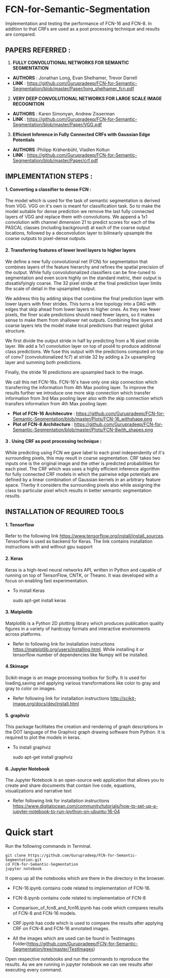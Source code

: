 # FCN-for-Semantic-Segmentation

Implementation and testing the performance of FCN-16 and FCN-8. In addition to that CRFs are used as a post processing technique and results are compared.

## PAPERS REFERRED :
1. **FULLY CONVOLUTIONAL NETWORKS FOR SEMANTIC SEGMENTATION**
* **AUTHORS** : Jonathan Long, Evan Shelhamer, Trevor Darrell
* **LINK** : https://github.com/Gurupradeep/FCN-for-Semantic-Segmentation/blob/master/Paper/long_shelhamer_fcn.pdf

2. **VERY DEEP CONVOLUTIONAL NETWORKS FOR LARGE SCALE IMAGE RECOGNITION**
* **AUTHORS** : Karen Simonyan, Andrew Zisserman
* **LINK** : https://github.com/Gurupradeep/FCN-for-Semantic-Segmentation/blob/master/Paper/VGG.pdf

3. **Efficient Inference in Fully Connected CRFs with Gaussian Edge Potentials**
* **AUTHORS** :Philipp Krähenbühl, Vladlen Koltun
* **LINK** : https://github.com/Gurupradeep/FCN-for-Semantic-Segmentation/blob/master/Paper/crf.pdf

## IMPLEMENTATION STEPS :
#### 1. Converting a classifier to dense FCN :
The model which is used for the task of semantic segmentation is derived from VGG. VGG on it's own is meant for classification task. So to make the model suitable for dense prediction we remove the last fully connected layers of VGG and replace them with convolutions. We append a 1x1 convolution with channel dimension 21  to predict scores for each of the PASCAL classes (including background) at each of the coarse output locations, followed by a deconvolution layer to bilinearly upsample the coarse outputs to pixel-dense outputs.

#### 2. Transferring features of lower level layers to higher layers
We define a new fully convolutional net (FCN) for segmentation that combines layers of the feature hierarchy and refines the spatial precision of the output. While fully convolutionalized classifiers can be fine-tuned to segmentation and even score highly on the standard metric, their output is dissatisfyingly coarse. The 32 pixel stride at the final prediction layer limits the scale of detail in the upsampled output.

We address this by adding skips that combine the final prediction layer with lower layers with finer strides. This turns a line topology into a DAG with edges that skip ahead from lower layers to higher ones. As they see fewer pixels, the finer scale predictions should need fewer layers, so it makes sense to make them from shallower net outputs. Combining fine layers and coarse layers lets the model make local predictions that respect global structure.

We first divide the output stride in half by predicting from a 16 pixel stride layer. We add a 1x1 convolution layer on top of pool4 to produce additional class predictions. We fuse this output with the predictions computed on top of conv7 (convolutionalized fc7) at stride 32 by adding a 2x upsampling layer and summing both predictions.

Finally, the stride 16 predictions are upsampled back to the image.

We call this net FCN-16s.
FCN-16's have only one skip connection which transferring the information from 4th Max pooling layer. To improve the results further we introduce one more skip connection which transfer information from 3rd Max pooling layer also with the skip connection which transfers information from 4th Max pooling layer.

* **Plot of FCN-16 Architecutre** : https://github.com/Gurupradeep/FCN-for-Semantic-Segmentation/blob/master/Plots/FCN-16_withshape.png
* **Plot of FCN-8 Architecture** : https://github.com/Gurupradeep/FCN-for-Semantic-Segmentation/blob/master/Plots/FCN-8with_shapes.png

#### 3 . Using CRF as post processing technique :
While predicting using FCN we gave label to each pixel independently of it's surrounding pixels, this may result in coarse segmentation. CRF takes two inputs one is the original image and the other is predicted probabilities for each pixel. The CRF which was uses a highly efficient inference algorithm for fully connected CRF models in which the pairwise edge potentials are defined by a linear combination of Gaussian kernels in an arbitrary feature space. Therby it considers the surrounding pixels also while assigning the class to particular pixel which results in better semantic segmentation results.

## INSTALLATION OF REQUIRED TOOLS
#### 1. Tensorflow
Refer to the following link https://www.tensorflow.org/install/install_sources. Tensorflow is used as backend for Keras. The link contains installation instructions with and without gpu support

#### 2. Keras
Keras is a high-level neural networks API, written in Python and capable of running on top of TensorFlow, CNTK, or Theano. It was developed with a focus on enabling fast experimentation.

* To install Keras

    sudo apt-get install keras

#### 3. Matplotlib
Matplotlib is a Python 2D plotting library which produces publication quality figures in a variety of hardcopy formats and interactive environments across platforms.
* Refer to following link for installation instructions https://matplotlib.org/users/installing.html.
While installing it or tensorflow number of dependencies like Numpy will be installed.

#### 4.Skimage
Scikit-image is an image processing toolbox for SciPy. It is used for loading,saving and applying various transformations like color to gray and gray to color on images.

* Refer following link for installation instructions http://scikit-image.org/docs/dev/install.html

#### 5. graphviz
This package facilitates the creation and rendering of graph descriptions in the DOT language of the Graphviz graph drawing software from Python. It is required to plot the models in keras.
* To install graphviz

    sudo apt-get install graphviz
    
#### 6. Jupyter Notebook
The Jupyter Notebook is an open-source web application that allows you to create and share documents that contain live code, equations, visualizations and narrative text
* Refer following link for installation instructions https://www.digitalocean.com/community/tutorials/how-to-set-up-a-jupyter-notebook-to-run-ipython-on-ubuntu-16-04

    
# Quick start

Run the following commands in Terminal. 

    git clone https://github.com/Gurupradeep/FCN-for-Semantic-Segmentation.git
    cd FCN-for-Semantic-Segmentation
    jupyter notebook
    
It opens up all the notebooks which are there in the directory in the browser. 

* FCN-16.ipynb contains code related to implementation of FCN-16.

* FCN-8.ipynb contains code related to implementation of FCN-8
* Comparison_of_fcn8_and_fcn16.ipynb has code which compares results of FCN-8 and FCN-16 models.
* CRF.ipynb has code which is used to compare the results after applying CRF on FCN-8 and FCN-16 annotated images.
* All the images which are used can be found in Testimages Folder(https://github.com/Gurupradeep/FCN-for-Semantic-Segmentation/tree/master/TestImages)

Open respective notebooks and run the commands to reproduce the results. As we are running in jupyter notebook we can see results after executing every command.



    








